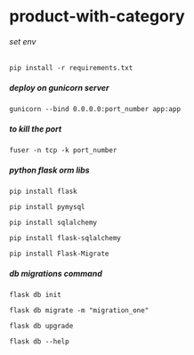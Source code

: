 # product-with-category

###### set env
```
pip install -r requirements.txt
```

##### deploy on gunicorn server
```
gunicorn --bind 0.0.0.0:port_number app:app
```

##### to kill the port
```
fuser -n tcp -k port_number
```

##### python flask orm libs
```
pip install flask
```
```
pip install pymysql
```
```
pip install sqlalchemy
```
```
pip install flask-sqlalchemy
```
```
pip install Flask-Migrate
```
##### db migrations command
```
flask db init
```
```
flask db migrate -m "migration_one"
```
```
flask db upgrade
```
```
flask db --help
```
